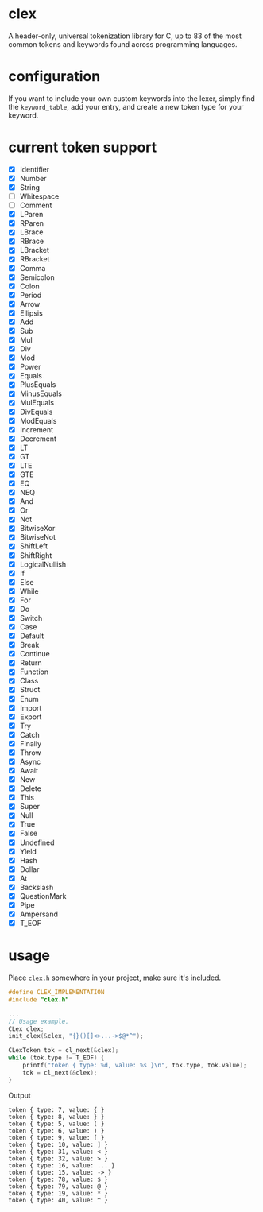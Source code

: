 # clex

A header-only, universal tokenization library for C, up to 83 of the most common tokens and keywords found across programming languages.

# configuration
If you want to include your own custom keywords into the lexer, simply find the `keyword_table`, add your entry, and create a new token type for your keyword.

# current token support
- [x] Identifier
- [x] Number
- [x] String
- [ ] Whitespace
- [ ] Comment
- [x] LParen
- [x] RParen
- [x] LBrace
- [x] RBrace
- [x] LBracket
- [x] RBracket
- [x] Comma
- [x] Semicolon
- [x] Colon
- [x] Period
- [x] Arrow
- [x] Ellipsis
- [x] Add
- [x] Sub
- [x] Mul
- [x] Div
- [x] Mod
- [x] Power
- [x] Equals
- [x] PlusEquals
- [x] MinusEquals
- [x] MulEquals
- [x] DivEquals
- [x] ModEquals
- [x] Increment
- [x] Decrement
- [x] LT
- [x] GT
- [x] LTE
- [x] GTE
- [x] EQ
- [x] NEQ
- [x] And
- [x] Or
- [x] Not
- [x] BitwiseXor
- [x] BitwiseNot
- [x] ShiftLeft
- [x] ShiftRight
- [x] LogicalNullish
- [x] If
- [x] Else
- [x] While
- [x] For
- [x] Do
- [x] Switch
- [x] Case
- [x] Default
- [x] Break
- [x] Continue
- [x] Return
- [x] Function
- [x] Class
- [x] Struct
- [x] Enum
- [x] Import
- [x] Export
- [x] Try
- [x] Catch
- [x] Finally
- [x] Throw
- [x] Async
- [x] Await
- [x] New
- [x] Delete
- [x] This
- [x] Super
- [x] Null
- [x] True
- [x] False
- [x] Undefined
- [x] Yield
- [x] Hash
- [x] Dollar
- [x] At
- [x] Backslash
- [x] QuestionMark
- [x] Pipe
- [x] Ampersand
- [x] T_EOF

# usage
Place `clex.h` somewhere in your project, make sure it's included.

```c
#define CLEX_IMPLEMENTATION
#include "clex.h"

...
// Usage example.
CLex clex;
init_clex(&clex, "{}()[]<>...->$@*^");

CLexToken tok = cl_next(&clex);
while (tok.type != T_EOF) {
    printf("token { type: %d, value: %s }\n", tok.type, tok.value);
    tok = cl_next(&clex);
}
```

Output
```
token { type: 7, value: { }
token { type: 8, value: } }
token { type: 5, value: ( }
token { type: 6, value: ) }
token { type: 9, value: [ }
token { type: 10, value: ] }
token { type: 31, value: < }
token { type: 32, value: > }
token { type: 16, value: ... }
token { type: 15, value: -> }
token { type: 78, value: $ }
token { type: 79, value: @ }
token { type: 19, value: * }
token { type: 40, value: ^ }
```
